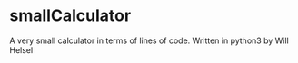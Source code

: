 # smallCalculator
A very small calculator in terms of lines of code. Written in python3 by Will Helsel
